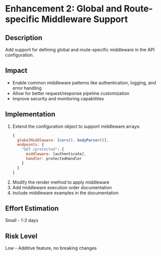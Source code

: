 # Enhancement 2: Global and Route-specific Middleware Support

## Description
Add support for defining global and route-specific middleware in the API configuration.

## Impact
- Enable common middleware patterns like authentication, logging, and error handling
- Allow for better request/response pipeline customization
- Improve security and monitoring capabilities

## Implementation
1. Extend the configuration object to support middleware arrays:
   ```javascript
   {
     globalMiddleware: [cors(), bodyParser()],
     endpoints: {
       "GET /protected": {
         middleware: [authenticate],
         handler: protectedHandler
       }
     }
   }
   ```
2. Modify the render method to apply middleware
3. Add middleware execution order documentation
4. Include middleware examples in the documentation

## Effort Estimation
Small - 1-2 days

## Risk Level
Low - Additive feature, no breaking changes